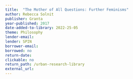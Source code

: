 ```yaml
---
title:  "The Mother of All Questions: Further Feminisms"
author: Rebecca Solnit
publisher: Granta
year-published: 2017
date-added-to-library: 2022-25-05
theme: Philosophy
lender-email:
lender: SPIN
borrower-email:
borrowed: no
return-date:
clickable: no
return_path: /urban-research-library
external_url: 
---
```

